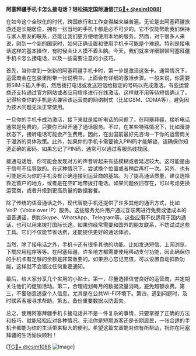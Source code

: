 **阿塞拜疆手机卡怎么接电话？轻松搞定国际通信[[TG💪+ @esim1088](https://t.me/s/esim1088)]**

在如今这个全球化的时代，跨国旅行和工作变得越来越普遍。无论是去阿塞拜疆旅游还是长期居住，拥有一张当地的手机卡都是必不可少的。它不仅能帮助我们保持与家人朋友的联系，还能让我们更方便地使用本地的服务。然而，对于很多人来说，刚到一个新的国家时，如何正确设置和使用手机卡可能是个难题。特别是接电话这样的基本操作，有时候会让人摸不着头脑。今天，我们就来详细聊聊阿塞拜疆手机卡怎么接电话，以及一些需要注意的小技巧。

首先，当你拿到一张新的阿塞拜疆手机卡时，第一步是激活这张卡。通常情况下，运营商会在包装里附带一张说明书，上面会有详细的激活步骤。一般来说，你需要将SIM卡插入手机，然后拨打电话或发送短信给指定的号码以完成激活。有些运营商还支持通过官方网站或者应用程序进行在线激活，这样就不用等待短信确认了。记得检查你的手机是否兼容该运营商的网络制式（比如GSM、CDMA等），避免因为技术问题无法正常使用。

一旦你的手机卡成功激活，接下来就是接听电话的问题了。在阿塞拜疆，接听电话通常是免费的，只要你已经开通了通话服务。不过，在某些特殊情况下，比如漫游状态下，接听电话可能会产生费用。因此，在出国前最好先咨询一下你的运营商关于漫游的具体政策。此外，如果你的手机卡需要输入PIN码才能解锁，请确保你知道正确的密码。如果忘记了PIN码，通常可以通过客服热线找回。

接通电话后，你可能会发现对方的声音听起来有些模糊或者延迟较大。这可能是由于信号不佳导致的。在这种情况下，尝试换个位置或者稍后再打一次。另外，也有可能是因为你的手机没有正确连接到运营商的基站。为了提高通话质量，建议选择靠近窗户的地方，或者是在空旷地带拨打电话。如果问题依旧存在，可以考虑更换运营商，或者升级到更高质量的数据套餐。

除了传统的语音通话之外，现代智能手机还提供了许多其他的通讯方式，比如VoIP（Voice over IP）服务。这些服务允许用户通过互联网进行免费或低成本的语音通话，例如Skype、WhatsApp、Telegram等。这些应用不仅适用于国内通话，也可以用来拨打国际长途。如果你经常需要和国外的朋友联系，不妨试试这些工具。它们不仅能节省话费，还能提供更好的通话体验。

当然，除了接电话之外，手机卡还有很多其他的功能。比如发送短信、上网浏览、下载应用程序等等。在阿塞拜疆，许多地方都需要使用移动支付功能，因此确保你的手机卡有足够的余额是非常重要的。如果担心忘记充值，可以设置自动扣款功能，这样就不会错过任何重要通知。

最后，给大家分享几个实用的小贴士。第一，尽量选择信誉良好的运营商，并定期关注他们的促销活动。第二，合理规划每月的数据流量消耗，避免超额收费。第三，不要随意透露个人信息，尤其是在公共Wi-Fi环境下。第四，遇到问题时，及时联系客服寻求帮助。第五，备份重要数据以防丢失。

总之，使用阿塞拜疆手机卡接电话并不是一件复杂的事情，只要掌握了正确的方法和技巧，就能轻松应对各种情况。无论你是短期游客还是长期居民，一张合适的手机卡都能为你的生活带来极大的便利。希望这篇文章能对你有所帮助，祝你在阿塞拜疆的生活愉快顺利！

[[TG💪+ @esim1088](https://t.me/s/esim1088) ![Image](https://i.postimg.cc/4NQfJmqS/Snipaste-2025-05-13-00-14-12.png)]